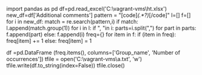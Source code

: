 import pandas as pd
df=pd.read_excel('C:\\vagrant-vms\\ht.xlsx')
new_df=df['Additional comments']
pattern = "\[code\]<I>(.*?)</I>\[/code\]"
l=[]
f=[]
for i in new_df:
    match = re.search(pattern,i)
    if match:
        l.append(match.group(1))
for i in l:
    if ", "in i:
        parts=i.split(",")
        for part in parts:
            f.append(part)
    else:
        f.append(i)
freq={}
for item in f:
    if (item in freq):
        freq[item] += 1
    else:
        freq[item] = 1

df =pd.DataFrame (freq.items(), columns=['Group_name', 'Number of occurrences'])
tfile = open('C:\\vagrant-vms\\a.txt', 'w')
tfile.write(df.to_string(index=False))
tfile.close()
